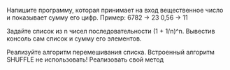 Напишите программу, которая принимает на вход вещественное число и показывает сумму его цифр.
Пример:
6782 -> 23
0,56 -> 11

Задайте список из n чисел последовательности (1 + 1/n)^n. Вывестив консоль сам список и сумму его элементов.

Реализуйте алгоритм перемешивания списка. Встроенный алгоритм SHUFFLE не использовать! Реализовать свой метод
